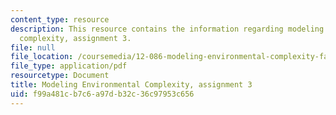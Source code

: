 ```yaml
---
content_type: resource
description: This resource contains the information regarding modeling environmental
  complexity, assignment 3.
file: null
file_location: /coursemedia/12-086-modeling-environmental-complexity-fall-2014/f99a481cb7c6a97db32c36c97953c656_MIT12_086F14_PS3.pdf
file_type: application/pdf
resourcetype: Document
title: Modeling Environmental Complexity, assignment 3
uid: f99a481c-b7c6-a97d-b32c-36c97953c656
---
```

